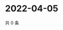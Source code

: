 # 2022-04-05

共 0 条

<!-- BEGIN WEIBO -->
<!-- 最后更新时间 Tue Apr 05 2022 14:17:28 GMT+0800 (China Standard Time) -->

<!-- END WEIBO -->
